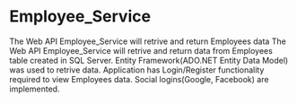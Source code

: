 # Employee_Service
 The Web API Employee_Service will retrive and return Employees data
 The Web API Employee_Service will retrive and return data from Employees table created in SQL Server. Entity Framework(ADO.NET Entity Data Model) was used to retrive data. Application has Login/Register functionality required to view Employees data. Social logins(Google, Facebook) are implemented.
